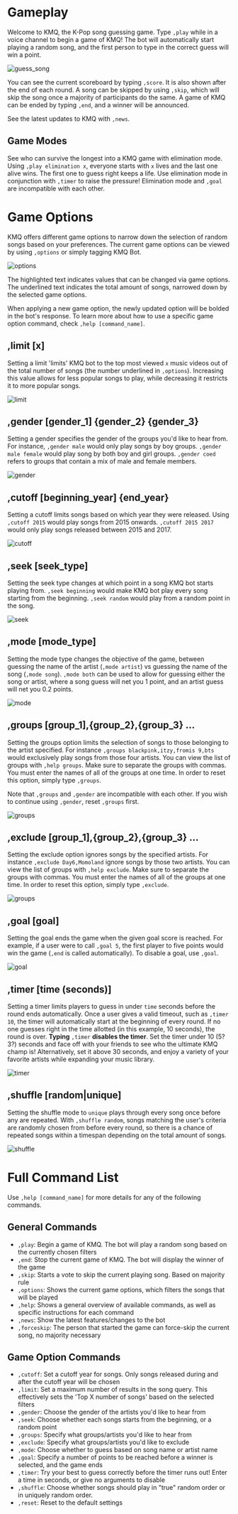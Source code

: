 Gameplay
=======
Welcome to KMQ, the K-Pop song guessing game. Type `,play` while in a voice channel to begin a game of KMQ! The bot will automatically start playing a random song, and the first person to type in the correct guess will win a point. 

![guess_song](/images/guess_song.png)

You can see the current scoreboard by typing `,score`. It is also shown after the end of each round. A song can be skipped by using `,skip`, which will skip the song once a majority of participants do the same.  A game of KMQ can be ended by typing `,end`, and a winner will be announced.

See the latest updates to KMQ with `,news`. 

## Game Modes
See who can survive the longest into a KMQ game with elimination mode. Using `,play elimination x`, everyone starts with `x` lives and the last one alive wins. The first one to guess right keeps a life. Use elimination mode in conjunction with `,timer` to raise the pressure! Elimination mode and `,goal` are incompatible with each other.

# Game Options
KMQ offers different game options to narrow down the selection of random songs based on your preferences. The current game options can be viewed by using `,options` or simply tagging KMQ Bot.

![options](/images/options.png)

The highlighted text indicates values that can be changed via game options. The underlined text indicates the total amount of songs, narrowed down by the selected game options.

When applying a new game option, the newly updated option will be bolded in the bot's response. To learn more about how to use a specific game option command, check `,help [command_name]`.

## ,limit [x]
Setting a limit 'limits' KMQ bot to the top most viewed `x` music videos out of the total number of songs (the number underlined in `,options`). Increasing this value allows for less popular songs to play, while decreasing it restricts it to more popular songs.

![limit](/images/limit.png)

## ,gender [gender_1] {gender_2} {gender_3}
Setting a gender specifies the gender of the groups you'd like to hear from. For instance, `,gender male` would only play songs by boy groups. `,gender male female` would play song by both boy and girl groups. `,gender coed` refers to groups that contain a mix of male and female members. 

![gender](/images/gender.png)

## ,cutoff [beginning_year] {end_year}
Setting a cutoff limits songs based on which year they were released. Using `,cutoff 2015` would play songs from 2015 onwards. `,cutoff 2015 2017` would only play songs released between 2015 and 2017. 

![cutoff](/images/cutoff.png)

## ,seek [seek_type]
Setting the seek type changes at which point in a song KMQ bot starts playing from. `,seek beginning` would make KMQ bot play every song starting from the beginning. `,seek random` would play from a random point in the song.

![seek](/images/seek.png)

## ,mode [mode_type]
Setting the mode type changes the objective of the game, between guessing the name of the artist (`,mode artist`) vs guessing the name of the song (`,mode song`). `,mode both` can be used to allow for guessing either the song or artist, where a song guess will net you 1 point, and an artist guess will net you 0.2 points.

![mode](/images/mode.png)

## ,groups [group_1],{group_2},{group_3} ...
Setting the groups option limits the selection of songs to those belonging to the artist specified. For instance `,groups blackpink,itzy,fromis 9,bts` would exclusively play songs from those four artists. You can view the list of groups with `,help groups`. Make sure to separate the groups with commas. You must enter the names of all of the groups at one time. In order to reset this option, simply type `,groups`.

Note that `,groups` and `,gender` are incompatible with each other. If you wish to continue using `,gender`, reset `,groups` first. 

![groups](/images/groups.png)

## ,exclude [group_1],{group_2},{group_3} ...
Setting the exclude option ignores songs by the specified artists. For instance `,exclude Day6,Momoland` ignore songs by those two artists. You can view the list of groups with `,help exclude`. Make sure to separate the groups with commas. You must enter the names of all of the groups at one time. In order to reset this option, simply type `,exclude`.

![groups](/images/exclude.png)

## ,goal [goal]
Setting the goal ends the game when the given goal score is reached. For example, if a user were to call `,goal 5`, the first player to five points would win the game (`,end` is called automatically). To disable a goal, use `,goal`.  

![goal](/images/goal.png)

## ,timer [time (seconds)]
Setting a timer limits players to guess in under `time` seconds before the round ends automatically. Once a user gives a valid timeout, such as `,timer 10`, the timer will automatically start at the beginning of every round. If no one guesses right in the time allotted (in this example, 10 seconds), the round is over. **Typing** `,timer` **disables the timer**. Set the timer under 10 (5? 3?) seconds and face off with your friends to see who the ultimate KMQ champ is! Alternatively, set it above 30 seconds, and enjoy a variety of your favorite artists while expanding your music library.

![timer](/images/timer.png)

## ,shuffle [random|unique]
Setting the shuffle mode to `unique` plays through every song once before any are repeated. With `,shuffle random`, songs matching the user's criteria are randomly chosen from before every round, so there is a chance of repeated songs within a timespan depending on the total amount of songs.

![shuffle](/images/shuffle.png)

# Full Command List
Use `,help [command_name]` for more details for any of the following commands.
## General Commands 
- `,play`: Begin a game of KMQ. The bot will play a random song based on the currently chosen filters
- `,end`: Stop the current game of KMQ. The bot will display the winner of the game
- `,skip`: Starts a vote to skip the current playing song. Based on majority rule
- `,options`: Shows the current game options, which filters the songs that will be played
- `,help`: Shows a general overview of available commands, as well as specific instructions for each command
- `,news`: Show the latest features/changes to the bot
- `,forceskip`: The person that started the game can force-skip the current song, no majority necessary

## Game Option Commands 
- `,cutoff`: Set a cutoff year for songs. Only songs released during and after the cutoff year will be chosen
- `,limit`: Set a maximum number of results in the song query. This effectively sets the 'Top X number of songs' based on the selected filters
- `,gender`: Choose the gender of the artists you'd like to hear from
- `,seek`: Choose whether each songs starts from the beginning, or a random point
- `,groups`: Specify what groups/artists you'd like to hear from
- `,exclude`: Specify what groups/artists you'd like to exclude
- `,mode`: Choose whether to guess based on song name or artist name
- `,goal`: Specify a number of points to be reached before a winner is selected, and the game ends 
- `,timer`: Try your best to guess correctly before the timer runs out! Enter a time in seconds, or give no arguments to disable
- `,shuffle`: Choose whether songs should play in "true" random order or in uniquely random order.
- `,reset`: Reset to the default settings
